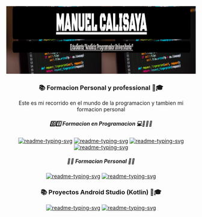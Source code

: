 <img src="Portada.png" alt="Texto Alternativo" width="200%" height="180" />
<h3 align="center" >📚 Formacion Personal y professional 👔🎓</h3>
<p align="center" "FFFF00">Este es mi recorrido en el mundo de la programacion y tambien mi formacion personal </p>
<h5 align="center">0️⃣1️⃣ Formacion en Programacion 💻👨🏽‍💼 </h5>
<p align="center">
  <a href="https://github.com/Calisaya-Manu/Analista-Programador-Universitario.git"><img width="280" src="https://github-readme-stats.vercel.app/api/pin/?username=Calisaya-Manu&repo=Analista-Programador-Universitario&theme=react&bg_color=235702&title_color=FFFF00&icon_color=AA00FF&hide_border=true&show_icons=false" alt="readme-typing-svg"></a>
  <a href="https://github.com/Calisaya-Manu/Capacitacion-C.git"><img width="280" src="https://github-readme-stats.vercel.app/api/pin/?username=Calisaya-Manu&repo=Capacitacion_C&theme=react&bg_color=235702&title_color=FFFF00&icon_color=AA00FF&hide_border=true&show_icons=false" alt="readme-typing-svg"></a>
  <a href="https://github.com/Calisaya-Manu/Capacitacion-HTML-CSS.git"><img width="280" src="https://github-readme-stats.vercel.app/api/pin/?username=Calisaya-Manu&repo=Capacitacion-HTML-CSS&theme=react&bg_color=235702&title_color=FFFF00&icon_color=AA00FF&hide_border=true&show_icons=false" alt="readme-typing-svg"></a>
  <a href="https://github.com/Calisaya-Manu/Capacitacion_Android.git"><img width="280" src="https://github-readme-stats.vercel.app/api/pin/?username=Calisaya-Manu&repo=Capacitacion_Android&theme=react&bg_color=235702&title_color=FFFF00&icon_color=AA00FF&hide_border=true&show_icons=false" alt="readme-typing-svg"></a>
</p>
<h5 align="center">📙📙 Formacion Personal 🧢🎒</h5>
<p align="center">
  <a href="https://github.com/Calisaya-Manu/Cajero-de-Super-e-Hiper-Mercado.git"><img width="280" src="https://github-readme-stats.vercel.app/api/pin/?username=Calisaya-Manu&repo=Cajero-de-Super-e-Hiper-Mercado&theme=react&bg_color=570202&title_color=AA00FF&icon_color=FFFF00&hide_border=true&show_icons=false" alt="readme-typing-svg"></a>
  <a href="https://github.com/Calisaya-Manu/Herramientas-Financieras-Para-Emprendedores.git"><img width="280" src="https://github-readme-stats.vercel.app/api/pin/?username=Calisaya-Manu&repo=Herramientas-Financieras-Para-Emprendedores&theme=react&bg_color=570202&title_color=AA00FF&icon_color=FFFF00&hide_border=true&show_icons=false" alt="readme-typing-svg"></a>
</p>
<h3 align="center" >📚 Proyectos Android Studio (Kotlin) 👔🎓</h3>
<p align="center">
  <a href="https://github.com/Calisaya-Manu/Juego_Memoria.git"><img width="280" src="https://github-readme-stats.vercel.app/api/pin/?username=Calisaya-Manu&repo=Juego_Memoria&theme=react&bg_color=025757&title_color=3AFF00&icon_color=00F3FF&hide_border=true&show_icons=false" alt="readme-typing-svg"></a>
  <a href="https://github.com/Calisaya-Manu/_Mis_Tareas_.git"><img width="280" src="https://github-readme-stats.vercel.app/api/pin/?username=Calisaya-Manu&repo=_Mis_Tareas_&theme=react&bg_color=025757&title_color=3AFF00&icon_color=00F3FF&hide_border=true&show_icons=false" alt="readme-typing-svg"></a>
</p>


